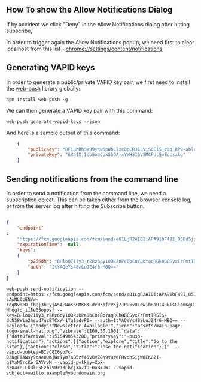 


## How To show the Allow Notifications Dialog

If by accident we click "Deny" in the Allow Notifications dialog after hitting subscribe,

In order to trigger again the Allow Notifications popup, we need first to clear localhost from this list - [chrome://settings/content/notifications](chrome://settings/content/notifications)


## Generating VAPID keys

In order to generate a public/private VAPID key pair, we first need to install the [web-push](https://github.com/web-push-libs/web-push) library globally:


    npm install web-push -g


We can then generate a VAPID key pair with this command:

    web-push generate-vapid-keys --json

And here is a sample output of this command:

```json
    {
        "publicKey": "BF1BhDhSW89yKw6pWbLlzcDpCR3I3ViSCEiS_z0q_RP9-ablo5Up8HDIEP1-GauARtU7MxB6Yl_7FI8UvczPmaQ",
        "privateKey": "6XaIXj1cbSoaCpxSbOA-xYWHSISVSMCPUcSvEcczxkg"
    }
```


## Sending notifications from the command line

In order to send a notification from the command line, we need a subscription object. This can be taken either from the browser console log,
or from the server log after hitting the Subscribe button.


```json

{
    "endpoint"
:
    "https://fcm.googleapis.com/fcm/send/e01LgR2AIOI:APA91bF49I_05Dd5jplt6Wp-zAwNL6cENVw-rqqNvReD_fbQj3bJyjA54ENnK5GMK8KLde03hfrVKjZJPUkvDLow1h8aHI4uklsCiamKgUI7MF22SJM2cBF2l-Hhqgfo_ii8e0Soppsf",
    "expirationTime":  null,
    "keys":
    {
        "p256dh": "BHloQ71iy3_rZRz6oy10BkJ8PeDoC0YBoYaqRGk8BCSyxFrFmtTRSIS-duN58Wia2hsud7ucBTCxW-1Tg1sdvP0=",
        "auth": "ItYAQeYs48zLuJZ4r6-MBQ=="
    }
}
```




    web-push send-notification --endpoint=https://fcm.googleapis.com/fcm/send/e01LgR2AIOI:APA91bF49I_05Dd5jplt6Wp-zAwNL6cENVw-rqqNvReD_fbQj3bJyjA54ENnK5GMK8KLde03hfrVKjZJPUkvDLow1h8aHI4uklsCiamKgUI7MF22SJM2cBF2l-Hhqgfo_ii8e0Soppsf --key=BHloQ71iy3_rZRz6oy10BkJ8PeDoC0YBoYaqRGk8BCSyxFrFmtTRSIS-duN58Wia2hsud7ucBTCxW-1Tg1sdvP0= --auth=ItYAQeYs48zLuJZ4r6-MBQ== --payload='{"body":"Newsletter Available!","icon":"assets/main-page-logo-small-hat.png","vibrate":[100,50,100],"data":{"dateOfArrival":1515490543280,"primaryKey":"-push-notification"},"actions":[{"action":"explore","title":"Go to the site"},{"action":"close","title":"Close the notification"}]}'  --vapid-pubkey=BIvC8I6yoFc-DZNgFTANsy9cae80mjWzTym7aB5zY45vBVZQK9VureFHvoh5ijW8EKG2I-g1YaN5rcKe_5AYrvM --vapid-pvtkey=Xox-dZU4rnLLkRlE5EzblVUrI3LbYj3a719F0a87UWI --vapid-subject=mailto:example@yourdomain.org
